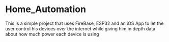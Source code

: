 # Home_Automation
This is a simple project that uses FireBase, ESP32 and an iOS App to let the user control his devices over the internet while giving him in depth data about how much power each device is using 
